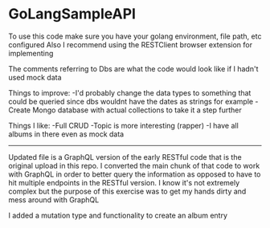 # GoLangSampleAPI

To use this code make sure you have your golang environment, file path, etc configured
Also I recommend using the RESTClient browser extension for implementing 

The comments referring to Dbs are what the code would look like if I hadn't used mock data

Things to improve:
-I'd probably change the data types to something that could be queried since dbs wouldnt 
have the dates as strings for example
-Create Mongo database with actual collections to take it a step further

Things I like:
-Full CRUD
-Topic is more interesting (rapper)
-I have all albums in there even as mock data
___________________________________________________________________________

Updated file is a GraphQL version of the early RESTful code that is the original upload in this repo.
I converted the main chunk of that code to work with GraphQL in order to better query the information as opposed to have to hit multiple endpoints in the RESTful version. I know it's not extremely complex but the purpose of this exercise was to get my hands dirty and mess around with GraphQL

I added a mutation type and functionality to create an album entry 
